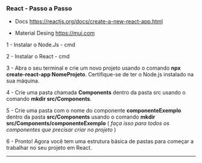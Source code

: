 ### React - Passo a Passo

- Docs  https://reactjs.org/docs/create-a-new-react-app.html
>    
- Material Desing https://mui.com


1 - Instalar o Node.Js - cmd

2 - Instalar o React - cmd

3 - Abra o seu terminal e crie um novo projeto usando o comando **npx create-react-app NomeProjeto**. Certifique-se de ter o Node.js instalado na sua máquina.

4 - Crie uma pasta chamada **Components** dentro da pasta src usando o comando **mkdir src/Components**.

5 - Crie uma pasta com o nome do componente **componenteExemplo** dentro da pasta **src/Components** usando o comando **mkdir src/Components/componenteExemplo**
    ( _faça isso para todos os componentes que precisar criar no projeto_ )
    
6 - Pronto! Agora você tem uma estrutura básica de pastas para começar a trabalhar no seu projeto em React.   

--------------------------------------------------------------------------------------------------------------------
    

